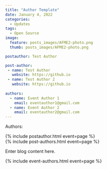 ```yaml
---
title: "Author Template"
date: January 4, 2022
categories:
  - Updates
tags:
  - Open Source
image:
  feature: posts_images/AFME2-photo.png
  thumb: posts_images/AFME2-photo.png

postauthor: Test Author

post-author:
 - name: Test Author
   website: https://github.io
 - name: Test Author 2
   website: https://github.io
   
authors:
  - name: Event Author 1
    email: eventauthor1@gmail.com
  - name: Event Author 2
    email: eventauthor2@gmail.com
---
```


Authors:
<div>
  {% include postauthor.html event=page %}
</div>



<div id="html" markdown="0">
  {% include post-authors.html event=page %}
</div>

Enter blog content here.

<div>
  {% include event-authors.html event=page %}
</div>
